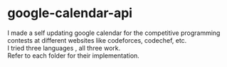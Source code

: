 # google-calendar-api

I made a self updating google calendar for the competitive programming contests at different websites like codeforces, codechef, etc. \
I tried three languages , all three work. \
Refer to each folder for their implementation.
